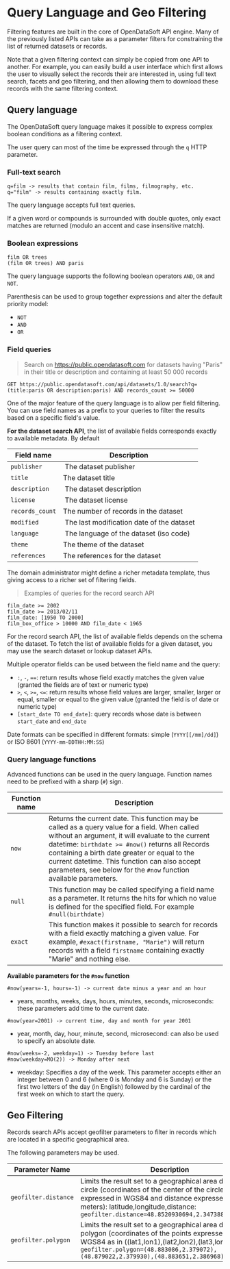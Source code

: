 # Query Language and Geo Filtering

Filtering features are built in the core of OpenDataSoft API engine. Many of the previously listed APIs can take as a
parameter filters for constraining the list of returned datasets or records.

Note that a given filtering context can simply be copied from one API to another. For example, you can easily build a
user interface which first allows the user to visually select the records their are interested in, using full text
search, facets and geo filtering, and then allowing them to download these records with the same filtering context.

## Query language

The OpenDataSoft query language makes it possible to express complex boolean conditions as a filtering context.

The user query can most of the time be expressed through the `q` HTTP parameter.

### Full-text search

``` text
q=film -> results that contain film, films, filmography, etc.
q="film" -> results containing exactly film.
```

The query language accepts full text queries.

If a given word or compounds is surrounded with double quotes, only exact matches are returned (modulo an accent and
case insensitive match).

### Boolean expressions

``` text
film OR trees
(film OR trees) AND paris
```

The query language supports the following boolean operators `AND`, `OR` and `NOT`.

Parenthesis can be used to group together expressions and alter the default priority model:

* `NOT`
* `AND`
* `OR`

### Field queries

> Search on https://public.opendatasoft.com for datasets having "Paris" in their title or description and containing at least 50 000 records

``` text
GET https://public.opendatasoft.com/api/datasets/1.0/search?q=(title:paris OR description:paris) AND records_count >= 50000
```

One of the major feature of the query language is to allow per field filtering. You can use field names as a prefix to
your queries to filter the results based on a specific field's value.

**For the dataset search API**, the list of available fields corresponds exactly to available metadata. By default

Field name      | Description
----------------|------------
`publisher`     | The dataset publisher
`title`         | The dataset title
`description`   | The dataset description
`license`       | The dataset license
`records_count` | The number of records in the dataset
`modified`      | The last modification date of the dataset
`language`      | The language of the dataset (iso code)
`theme`         | The theme of the dataset
`references`    | The references for the dataset

The domain administrator might define a richer metadata template, thus giving access to a richer set of filtering fields.

> Examples of queries for the record search API

``` text
film_date >= 2002
film_date >= 2013/02/11
film_date: [1950 TO 2000]
film_box_office > 10000 AND film_date < 1965
```

For the record search API, the list of available fields depends on the schema of the dataset. To fetch the list of
available fields for a given dataset, you may use the search dataset or lookup dataset APIs.

Multiple operator fields can be used between the field name and the query:

* `:`, `-`, `==`: return results whose field exactly matches the given value (granted the fields are of text or numeric
  type)
* `>`, `<`, `>=`, `<=`: return results whose field values are larger, smaller, larger or equal, smaller or equal to the given value (granted the field is of date or numeric type)
* `[start_date TO end_date]`: query records whose date is between `start_date` and `end_date`

Date formats can be specified in different formats: simple (`YYYY[[/mm]/dd]`) or ISO 8601 (`YYYY-mm-DDTHH:MM:SS`)


### Query language functions

Advanced functions can be used in the query language. Function names need to be prefixed with a sharp (`#`) sign.

Function name | Description
------------- | -----------
`now`         | Returns the current date. This function may be called as a query value for a field. When called without an argument, it will evaluate to the current datetime: `birthdate >= #now()` returns all Records containing a birth date greater or equal to the current datetime. This function can also accept parameters, see below for the `#now` function available parameters.
`null`        | This function may be called specifying a field name as a parameter. It returns the hits for which no value is defined for the specified field. For example `#null(birthdate)`
`exact`       | This function makes it possible to search for records with a field exactly matching a given value. For example, `#exact(firstname, "Marie")` will return records with a field `firstname` containing exactly "Marie" and nothing else.

**Available parameters for the `#now` function**


``` text
#now(years=-1, hours=-1) -> current date minus a year and an hour
```

* years, months, weeks, days, hours, minutes, seconds, microseconds: these parameters add time to the current date.

``` text
#now(year=2001) -> current time, day and month for year 2001
```

* year, month, day, hour, minute, second, microsecond: can also be used to specify an absolute date.

``` text
#now(weeks=-2, weekday=1) -> Tuesday before last
#now(weekday=MO(2)) -> Monday after next
```

* weekday: Specifies a day of the week. This parameter accepts either an integer between 0 and 6 (where 0 is Monday and
  6 is Sunday) or the first two letters of the day (in English) followed by the cardinal of the first week on which to
  start the query.

## Geo Filtering

Records search APIs accept geofilter parameters to filter in records which are located in a specific geographical area.

The following parameters may be used.

Parameter Name | Description
-------------- | -----------
`geofilter.distance` | Limits the result set to a geographical area defined by a circle (coordinates of the center of the circle expressed in WGS84 and distance expressed in meters): latitude,longitude,distance: `geofilter.distance=48.8520930694,2.34738897685,1000`
`geofilter.polygon` | Limits the result set to a geographical area defined by a polygon (coordinates of the points expressed in WGS84 as in ((lat1,lon1),(lat2,lon2),(lat3,lon3)): `geofilter.polygon=(48.883086,2.379072),(48.879022,2.379930),(48.883651,2.386968)`

